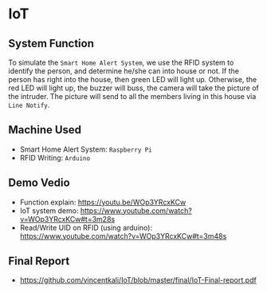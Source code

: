 # IoT
## System Function
To simulate the `Smart Home Alert System`, we use the RFID system to identify the person, and determine he/she can into house or not.
If the person has right into the house, then green LED will light up.
Otherwise, the red LED will light up, the buzzer will buss, the camera will take the picture of the intruder.
The picture will send to all the members living in this house via `Line Notify`.
## Machine Used
- Smart Home Alert System: `Raspberry Pi`
- RFID Writing: `Arduino`
## Demo Vedio
- Function explain: https://youtu.be/WOp3YRcxKCw
- IoT system demo: https://www.youtube.com/watch?v=WOp3YRcxKCw#t=3m28s  
- Read/Write UID on RFID (using arduino): https://www.youtube.com/watch?v=WOp3YRcxKCw#t=3m48s
## Final Report
- https://github.com/vincentkali/IoT/blob/master/final/IoT-Final-report.pdf
